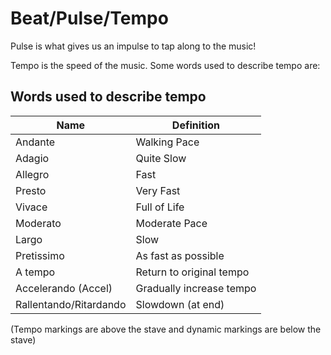 # Beat/Pulse/Tempo

Pulse is what gives us an impulse to tap along to the music!

Tempo is the speed of the music. Some words used to describe tempo are:

## Words used to describe tempo

| Name                   | Definition               |
|------------------------|--------------------------|
| Andante                | Walking Pace             |
| Adagio                 | Quite Slow               |
| Allegro                | Fast                     |
| Presto                 | Very Fast                |
| Vivace                 | Full of Life             |
| Moderato               | Moderate Pace            |
| Largo                  | Slow                     |
| Pretissimo             | As fast as possible      |
| A tempo                | Return to original tempo |
| Accelerando (Accel)    | Gradually increase tempo |
| Rallentando/Ritardando | Slowdown (at end)        |

(Tempo markings are above the stave and dynamic markings are below the stave)